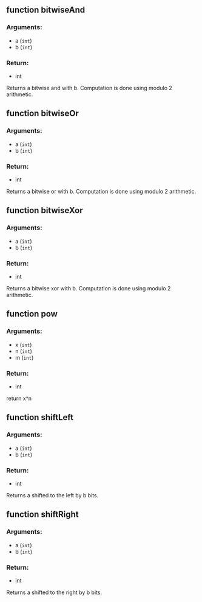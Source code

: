 ## function bitwiseAnd
### Arguments:
- a (`int`)
- b (`int`)
### Return:
- int


Returns a bitwise and with b. Computation is done using modulo 2 arithmetic.

## function bitwiseOr
### Arguments:
- a (`int`)
- b (`int`)
### Return:
- int


Returns a bitwise or with b. Computation is done using modulo 2 arithmetic.

## function bitwiseXor
### Arguments:
- a (`int`)
- b (`int`)
### Return:
- int


Returns a bitwise xor with b. Computation is done using modulo 2 arithmetic.

## function pow
### Arguments:
- x (`int`)
- n (`int`)
- m (`int`)
### Return:
- int


return x^n

## function shiftLeft
### Arguments:
- a (`int`)
- b (`int`)
### Return:
- int


Returns a shifted to the left by b bits.

## function shiftRight
### Arguments:
- a (`int`)
- b (`int`)
### Return:
- int


Returns a shifted to the right by b bits.


